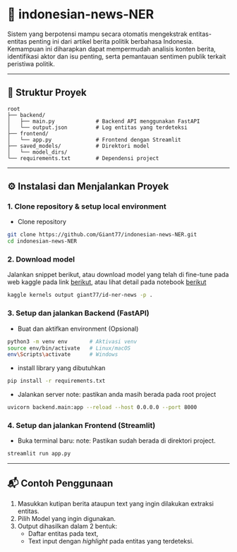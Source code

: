 # 📝 indonesian-news-NER

Sistem yang berpotensi mampu secara otomatis mengekstrak entitas-entitas penting ini dari artikel berita politik berbahasa Indonesia. Kemampuan ini diharapkan dapat mempermudah analisis konten berita, identifikasi aktor dan isu penting, serta pemantauan sentimen publik terkait peristiwa politik.

---

## 📁 Struktur Proyek

```
root
├── backend/
│   ├── main.py             # Backend API menggunakan FastAPI
│   └── output.json         # Log entitas yang terdeteksi
├── frontend/
│   └── app.py              # Frontend dengan Streamlit
├── saved_models/           # Direktori model
│   └── model_dirs/
└── requirements.txt        # Dependensi project

```

---

## ⚙️ Instalasi dan Menjalankan Proyek

### 1. Clone repository & setup local environment

- Clone repository

```bash
git clone https://github.com/Giant77/indonesian-news-NER.git
cd indonesian-news-NER
```

### 2. Download model

Jalankan snippet berikut, atau download model yang telah di fine-tune pada
web kaggle pada link [berikut](https://www.kaggle.com/code/svzip/240287985),
atau lihat detail pada notebook [berikut](https://www.kaggle.com/code/giant77/id-ner-news/notebook)

```bash
kaggle kernels output giant77/id-ner-news -p .
```

### 3. Setup dan jalankan Backend (FastAPI)

- Buat dan aktifkan environment (Opsional)

```bash
python3 -m venv env       # Aktivasi venv
source env/bin/activate   # Linux/macOS
env\Scripts\activate      # Windows
```

- install library yang dibutuhkan

```bash
pip install -r requirements.txt
```

- Jalankan server
  note: pastikan anda masih berada pada root project

```bash
uvicorn backend.main:app --reload --host 0.0.0.0 --port 8000
```

### 4. Setup dan jalankan Frontend (Streamlit)

- Buka terminal baru:
  note: Pastikan sudah berada di direktori project.

```bash
streamlit run app.py
```

---

## 📬 Contoh Penggunaan

1. Masukkan kutipan berita ataupun text yang ingin dilakukan extraksi entitas.
2. Pilih Model yang ingin digunakan.
3. Output dihasilkan dalam 2 bentuk:
   - Daftar entitas pada text,
   - Text input dengan _highlight_ pada entitas yang terdeteksi.
